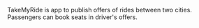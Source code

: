 TakeMyRide is app to publish offers of rides between two cities. Passengers can book seats in driver's offers.
